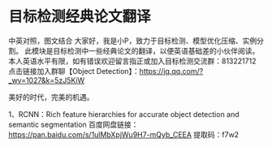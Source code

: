 # 目标检测经典论文翻译
中英对照，图文结合
大家好，我是小P，致力于目标检测、模型优化压缩、实例分割。
此模块是目标检测中一些经典论文的翻译，以便英语基础差的小伙伴阅读。
本人英语水平有限，如有错误欢迎留言指正或加入目标检测交流群：813221712
点击链接加入群聊【Object Detection】：https://jq.qq.com/?_wv=1027&k=5zJ5KiW

美好的时代，完美的机遇。

1、RCNN：Rich feature hierarchies for accurate object detection and semantic segmentation
百度网盘链接：https://pan.baidu.com/s/1ulMbXpjWu9H7-mQyb_CEEA    提取码：f7w2
